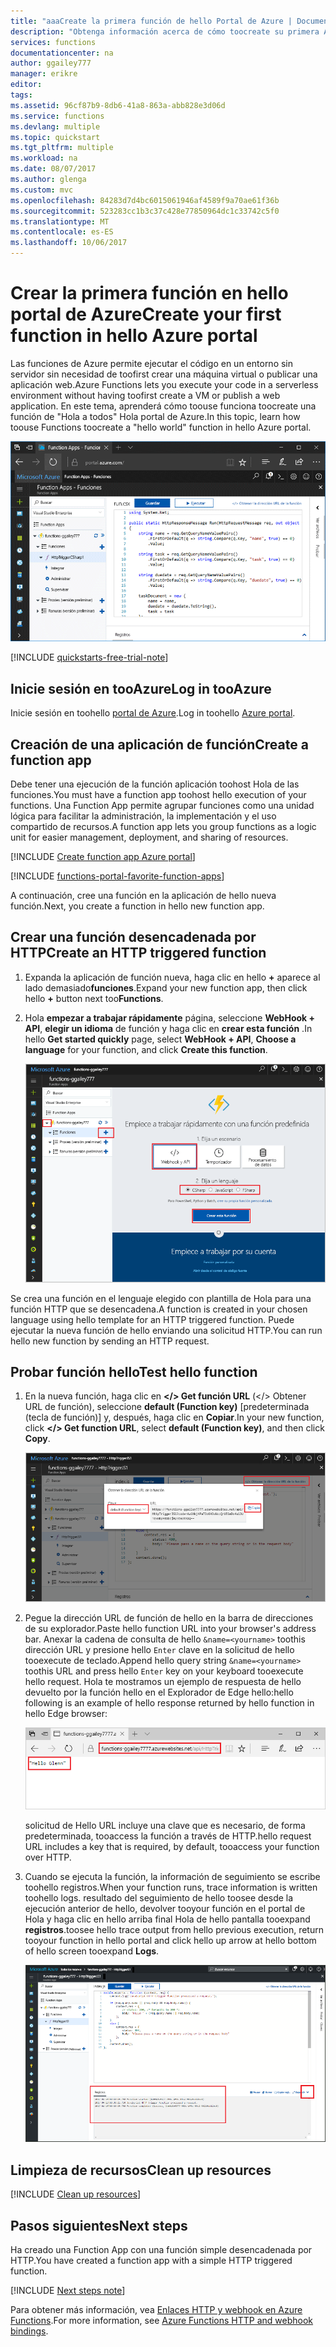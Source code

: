 ```yaml
---
title: "aaaCreate la primera función de hello Portal de Azure | Documentos de Microsoft"
description: "Obtenga información acerca de cómo toocreate su primera Azure funcionar para la ejecución sin servidor con Hola portal de Azure."
services: functions
documentationcenter: na
author: ggailey777
manager: erikre
editor: 
tags: 
ms.assetid: 96cf87b9-8db6-41a8-863a-abb828e3d06d
ms.service: functions
ms.devlang: multiple
ms.topic: quickstart
ms.tgt_pltfrm: multiple
ms.workload: na
ms.date: 08/07/2017
ms.author: glenga
ms.custom: mvc
ms.openlocfilehash: 84283d7d4bc6015061946af4589f9a70ae61f36b
ms.sourcegitcommit: 523283cc1b3c37c428e77850964dc1c33742c5f0
ms.translationtype: MT
ms.contentlocale: es-ES
ms.lasthandoff: 10/06/2017
---
```

# <a name="create-your-first-function-in-hello-azure-portal"></a><span data-ttu-id="f2772-103">Crear la primera función en hello portal de Azure</span><span class="sxs-lookup"><span data-stu-id="f2772-103">Create your first function in hello Azure portal</span></span>

<span data-ttu-id="f2772-104">Las funciones de Azure permite ejecutar el código en un entorno sin servidor sin necesidad de toofirst crear una máquina virtual o publicar una aplicación web.</span><span class="sxs-lookup"><span data-stu-id="f2772-104">Azure Functions lets you execute your code in a serverless environment without having toofirst create a VM or publish a web application.</span></span> <span data-ttu-id="f2772-105">En este tema, aprenderá cómo toouse funciona toocreate una función de "Hola a todos" Hola portal de Azure.</span><span class="sxs-lookup"><span data-stu-id="f2772-105">In this topic, learn how toouse Functions toocreate a "hello world" function in hello Azure portal.</span></span>

![Crear aplicación de función en hello portal de Azure](./media/functions-create-first-azure-function/function-app-in-portal-editor.png)

[!INCLUDE [quickstarts-free-trial-note](../../includes/quickstarts-free-trial-note.md)]

## <a name="log-in-tooazure"></a><span data-ttu-id="f2772-107">Inicie sesión en tooAzure</span><span class="sxs-lookup"><span data-stu-id="f2772-107">Log in tooAzure</span></span>

<span data-ttu-id="f2772-108">Inicie sesión en toohello [portal de Azure](https://portal.azure.com/).</span><span class="sxs-lookup"><span data-stu-id="f2772-108">Log in toohello [Azure portal](https://portal.azure.com/).</span></span>

## <a name="create-a-function-app"></a><span data-ttu-id="f2772-109">Creación de una aplicación de función</span><span class="sxs-lookup"><span data-stu-id="f2772-109">Create a function app</span></span>

<span data-ttu-id="f2772-110">Debe tener una ejecución de la función aplicación toohost Hola de las funciones.</span><span class="sxs-lookup"><span data-stu-id="f2772-110">You must have a function app toohost hello execution of your functions.</span></span> <span data-ttu-id="f2772-111">Una Function App permite agrupar funciones como una unidad lógica para facilitar la administración, la implementación y el uso compartido de recursos.</span><span class="sxs-lookup"><span data-stu-id="f2772-111">A function app lets you group functions as a logic unit for easier management, deployment, and sharing of resources.</span></span> 

[!INCLUDE [Create function app Azure portal](../../includes/functions-create-function-app-portal.md)]

[!INCLUDE [functions-portal-favorite-function-apps](../../includes/functions-portal-favorite-function-apps.md)]

<span data-ttu-id="f2772-112">A continuación, cree una función en la aplicación de hello nueva función.</span><span class="sxs-lookup"><span data-stu-id="f2772-112">Next, you create a function in hello new function app.</span></span>

## <span data-ttu-id="f2772-113"><a name="create-function"></a>Crear una función desencadenada por HTTP</span><span class="sxs-lookup"><span data-stu-id="f2772-113"><a name="create-function"></a>Create an HTTP triggered function</span></span>

1. <span data-ttu-id="f2772-114">Expanda la aplicación de función nueva, haga clic en hello  **+**  aparece al lado demasiado**funciones**.</span><span class="sxs-lookup"><span data-stu-id="f2772-114">Expand your new function app, then click hello **+** button next too**Functions**.</span></span>

2.  <span data-ttu-id="f2772-115">Hola **empezar a trabajar rápidamente** página, seleccione **WebHook + API**, **elegir un idioma** de función y haga clic en **crear esta función** .</span><span class="sxs-lookup"><span data-stu-id="f2772-115">In hello **Get started quickly** page, select **WebHook + API**, **Choose a language** for your function, and click **Create this function**.</span></span> 
   
    ![Inicio rápido de funciones en hello portal de Azure.](./media/functions-create-first-azure-function/function-app-quickstart-node-webhook.png)

<span data-ttu-id="f2772-117">Se crea una función en el lenguaje elegido con plantilla de Hola para una función HTTP que se desencadena.</span><span class="sxs-lookup"><span data-stu-id="f2772-117">A function is created in your chosen language using hello template for an HTTP triggered function.</span></span> <span data-ttu-id="f2772-118">Puede ejecutar la nueva función de hello enviando una solicitud HTTP.</span><span class="sxs-lookup"><span data-stu-id="f2772-118">You can run hello new function by sending an HTTP request.</span></span>

## <a name="test-hello-function"></a><span data-ttu-id="f2772-119">Probar función hello</span><span class="sxs-lookup"><span data-stu-id="f2772-119">Test hello function</span></span>

1. <span data-ttu-id="f2772-120">En la nueva función, haga clic en **</> Get función URL** (</> Obtener URL de función), seleccione **default (Function key)** [predeterminada (tecla de función)] y, después, haga clic en **Copiar**.</span><span class="sxs-lookup"><span data-stu-id="f2772-120">In your new function, click **</> Get function URL**, select **default (Function key)**, and then click **Copy**.</span></span> 

    ![Copiar dirección URL de función hello de hello portal de Azure](./media/functions-create-first-azure-function/function-app-develop-tab-testing.png)

2. <span data-ttu-id="f2772-122">Pegue la dirección URL de función de hello en la barra de direcciones de su explorador.</span><span class="sxs-lookup"><span data-stu-id="f2772-122">Paste hello function URL into your browser's address bar.</span></span> <span data-ttu-id="f2772-123">Anexar la cadena de consulta de hello `&name=<yourname>` toothis dirección URL y presione hello `Enter` clave en la solicitud de hello tooexecute de teclado.</span><span class="sxs-lookup"><span data-stu-id="f2772-123">Append hello query string `&name=<yourname>` toothis URL and press hello `Enter` key on your keyboard tooexecute hello request.</span></span> <span data-ttu-id="f2772-124">Hola te mostramos un ejemplo de respuesta de hello devuelto por la función hello en el Explorador de Edge hello:</span><span class="sxs-lookup"><span data-stu-id="f2772-124">hello following is an example of hello response returned by hello function in hello Edge browser:</span></span>

    ![Respuesta de la función en el Explorador de Hola.](./media/functions-create-first-azure-function/function-app-browser-testing.png)

    <span data-ttu-id="f2772-126">solicitud de Hello URL incluye una clave que es necesario, de forma predeterminada, tooaccess la función a través de HTTP.</span><span class="sxs-lookup"><span data-stu-id="f2772-126">hello request URL includes a key that is required, by default, tooaccess your function over HTTP.</span></span>   

3. <span data-ttu-id="f2772-127">Cuando se ejecuta la función, la información de seguimiento se escribe toohello registros.</span><span class="sxs-lookup"><span data-stu-id="f2772-127">When your function runs, trace information is written toohello logs.</span></span> <span data-ttu-id="f2772-128">resultado del seguimiento de hello toosee desde la ejecución anterior de hello, devolver tooyour función en el portal de Hola y haga clic en hello arriba final Hola de hello pantalla tooexpand **registros**.</span><span class="sxs-lookup"><span data-stu-id="f2772-128">toosee hello trace output from hello previous execution, return tooyour function in hello portal and click hello up arrow at hello bottom of hello screen tooexpand **Logs**.</span></span> 

   ![Visor de registros de funciones de hello portal de Azure.](./media/functions-create-first-azure-function/function-view-logs.png)

## <a name="clean-up-resources"></a><span data-ttu-id="f2772-130">Limpieza de recursos</span><span class="sxs-lookup"><span data-stu-id="f2772-130">Clean up resources</span></span>

[!INCLUDE [Clean up resources](../../includes/functions-quickstart-cleanup.md)]

## <a name="next-steps"></a><span data-ttu-id="f2772-131">Pasos siguientes</span><span class="sxs-lookup"><span data-stu-id="f2772-131">Next steps</span></span>

<span data-ttu-id="f2772-132">Ha creado una Function App con una función simple desencadenada por HTTP.</span><span class="sxs-lookup"><span data-stu-id="f2772-132">You have created a function app with a simple HTTP triggered function.</span></span>  

[!INCLUDE [Next steps note](../../includes/functions-quickstart-next-steps.md)]

<span data-ttu-id="f2772-133">Para obtener más información, vea [Enlaces HTTP y webhook en Azure Functions](functions-bindings-http-webhook.md).</span><span class="sxs-lookup"><span data-stu-id="f2772-133">For more information, see [Azure Functions HTTP and webhook bindings](functions-bindings-http-webhook.md).</span></span>



